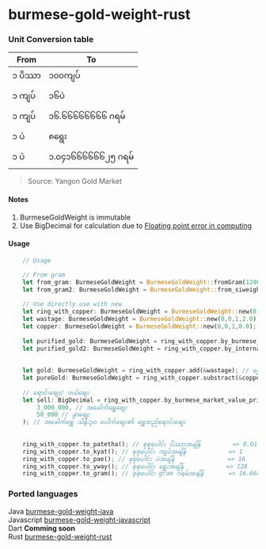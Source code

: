 # burmese-gold-weight-rust
### Unit Conversion table
|From|To|
|--|--|
|၁ ပိဿာ| ၁၀၀ကျပ်|
|၁ ကျပ်| ၁၆ပဲ|
|၁ ကျပ်| ၁၆.၆၆၆၆၆၆၆၆ ဂရမ်|
|၁ ပဲ| ၈ရွေး|
|၁ ပဲ| ၁.၀၄၁၆၆၆၆၆၆၂၅ ဂရမ်|

> Source: Yangon Gold Market

#### Notes
1. BurmeseGoldWeight is immutable
2. Use BigDecimal for calculation due to [Floating point error in computing](https://betterprogramming.pub/why-is-0-1-0-2-not-equal-to-0-3-in-most-programming-languages-99432310d476)

#### Usage
```rust
    // Usage

    // From gram
    let from_gram: BurmeseGoldWeight = BurmeseGoldWeight::fromGram(12465);
    let from_gram2: BurmeseGoldWeight = BurmeseGoldWeight::from_siweight(&SIWeight::new(123465));
    
    // Use directly use with new
    let ring_with_copper: BurmeseGoldWeight = BurmeseGoldWeight::new(0, 1, 0, 0.0); // ရွှေထည် ၁ကျပ်သား
    let wastage: BurmeseGoldWeight = BurmeseGoldWeight::new(0,0,1,2.0); // အလျေ့ာအတွက် ၁ပဲ ၂ရွေး
    let copper: BurmeseGoldWeight = BurmeseGoldWeight::new(0,0,1,0.0); // ကြေး(အတွင်းစပ်) ၁ပဲ
    
    let purified_gold: BurmeseGoldWeight = ring_with_copper.by_burmese_gold_quality(15); // ၁၅ပဲရည် အခေါက်ရွှေချွတ်ပြီး
    let purified_gold2: BurmeseGoldWeight = ring_with_copper.by_international_gold_quality(22); // 22/24 K အခေါက်ရွှေချွတ်ပြီး
    
    
    let gold: BurmeseGoldWeight = ring_with_copper.add(&wastage); // ရွှေထည် + အလျော့အတွက် = အထည်လုပ် အချိန်
    let pureGold: BurmeseGoldWeight = ring_with_copper.substract(&copper); // ရွှေထည် - ကြေး = အခေါက်
    
    // ရောင်းစျေး/ ဝယ်စျေး
    let sell: BigDecimal = ring_with_copper.by_burmese_market_value_price(
        3_000_000, // အခေါက်ရွှေစျေး
        50_000 // ခွာစျေး
    ); // အခေါက်ရွှေ သိန်း၃၀ ပေါက်စျေး၏ ရွှေထည်ရောင်းစျေး
    
    
    ring_with_copper.to_patetha(); // စုစုပေါင်း ပိဿာအချိန်         => 0.01
    ring_with_copper.to_kyat(); // စုစုပေါင်း ကျပ်အချိန်            => 1
    ring_with_copper.to_pae(); // စုစုပေါင်း ပဲအချိန်               => 16
    ring_with_copper.to_yway(); // စုစုပေါင်း ရွှေးအချိန်            => 128 
    ring_with_copper.to_gram(); // စုစုပေါင်း gram ဂရမ်အချိန်       => 16.66666666
```


### Ported languages
Java [burmese-gold-weight-java](https://github.com/jianshangquan/burmese-gold-weight-java) \
Javascript [burmese-gold-weight-javascript](https://github.com/jianshangquan/burmese-weight-js) \
Dart  **Comming soon** \
Rust [burmese-gold-weight-rust](https://github.com/jianshangquan/burmese-weight-rust)
